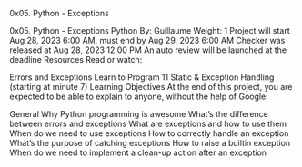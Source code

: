 0x05. Python - Exceptions


0x05. Python - Exceptions
Python
 By: Guillaume
 Weight: 1
 Project will start Aug 28, 2023 6:00 AM, must end by Aug 29, 2023 6:00 AM
 Checker was released at Aug 28, 2023 12:00 PM
 An auto review will be launched at the deadline
Resources
Read or watch:

Errors and Exceptions
Learn to Program 11 Static & Exception Handling (starting at minute 7)
Learning Objectives
At the end of this project, you are expected to be able to explain to anyone, without the help of Google:

General
Why Python programming is awesome
What’s the difference between errors and exceptions
What are exceptions and how to use them
When do we need to use exceptions
How to correctly handle an exception
What’s the purpose of catching exceptions
How to raise a builtin exception
When do we need to implement a clean-up action after an exception
